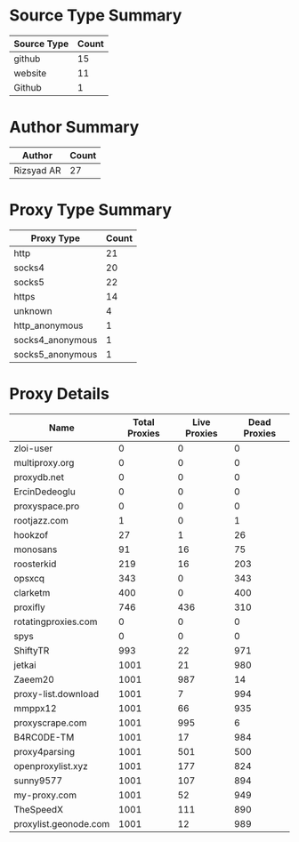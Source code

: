 # Source Type Summary

| Source Type | Count |
|-------------|-------|
| github | 15 |
| website | 11 |
| Github | 1 |


# Author Summary

| Author | Count |
|--------|-------|
| Rizsyad AR | 27 |


# Proxy Type Summary

| Proxy Type | Count |
|------------|-------|
| http | 21 |
| socks4 | 20 |
| socks5 | 22 |
| https | 14 |
| unknown | 4 |
| http_anonymous | 1 |
| socks4_anonymous | 1 |
| socks5_anonymous | 1 |


# Proxy Details

| Name | Total Proxies | Live Proxies | Dead Proxies |
|------|---------------|--------------|---------------|
| zloi-user | 0 | 0 | 0 |
| multiproxy.org | 0 | 0 | 0 |
| proxydb.net | 0 | 0 | 0 |
| ErcinDedeoglu | 0 | 0 | 0 |
| proxyspace.pro | 0 | 0 | 0 |
| rootjazz.com | 1 | 0 | 1 |
| hookzof | 27 | 1 | 26 |
| monosans | 91 | 16 | 75 |
| roosterkid | 219 | 16 | 203 |
| opsxcq | 343 | 0 | 343 |
| clarketm | 400 | 0 | 400 |
| proxifly | 746 | 436 | 310 |
| rotatingproxies.com | 0 | 0 | 0 |
| spys | 0 | 0 | 0 |
| ShiftyTR | 993 | 22 | 971 |
| jetkai | 1001 | 21 | 980 |
| Zaeem20 | 1001 | 987 | 14 |
| proxy-list.download | 1001 | 7 | 994 |
| mmppx12 | 1001 | 66 | 935 |
| proxyscrape.com | 1001 | 995 | 6 |
| B4RC0DE-TM | 1001 | 17 | 984 |
| proxy4parsing | 1001 | 501 | 500 |
| openproxylist.xyz | 1001 | 177 | 824 |
| sunny9577 | 1001 | 107 | 894 |
| my-proxy.com | 1001 | 52 | 949 |
| TheSpeedX | 1001 | 111 | 890 |
| proxylist.geonode.com | 1001 | 12 | 989 |
